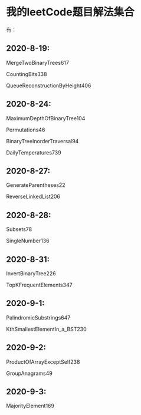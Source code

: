 # 我的leetCode题目解法集合
有：

## 2020-8-19:

MergeTwoBinaryTrees617

CountingBits338

QueueReconstructionByHeight406

##  2020-8-24:

MaximumDepthOfBinaryTree104

Permutations46

BinaryTreeInorderTraversal94

DailyTemperatures739

## 2020-8-27:

GenerateParentheses22

ReverseLinkedList206

## 2020-8-28:

Subsets78

SingleNumber136

## 2020-8-31:

InvertBinaryTree226

TopKFrequentElements347

## 2020-9-1:

PalindromicSubstrings647
 
KthSmallestElementIn_a_BST230
 
## 2020-9-2:
 
ProductOfArrayExceptSelf238

GroupAnagrams49

## 2020-9-3:

 MajorityElement169
 